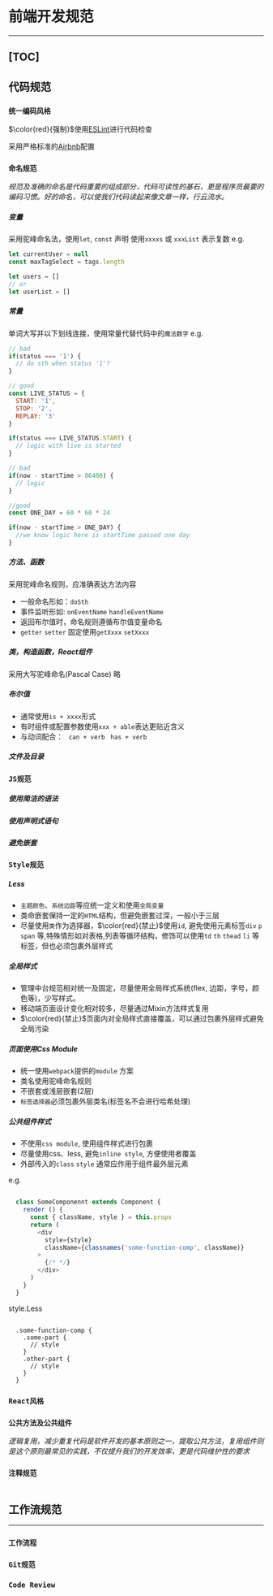 # 前端开发规范
---
[TOC]
---
## 代码规范

### `统一编码风格`
$\color{red}{强制}$使用[ESLint](https://eslint.org/)进行代码检查

采用严格标准的[Airbnb](https://github.com/airbnb/javascript)配置

### `命名规范`
*规范及准确的命名是代码重要的组成部分，代码可读性的基石，更是程序员最要的编码习惯。好的命名，可以使我们代码读起来像文章一样，行云流水。*
##### 变量
采用驼峰命名法，使用`let`, `const` 声明
使用`xxxxs` 或 `xxxList` 表示复数
e.g.

```js
let currentUser = null
const maxTagSelect = tags.length

let users = []
// or
let userList = []
```
##### 常量
单词大写并以下划线连接，使用常量代替代码中的`魔法数字`
e.g.
```js
// bad
if(status === '1') {
  // do sth when status '1'?
}

// good
const LIVE_STATUS = {
  START: '1',
  STOP: '2',
  REPLAY: '3'
}

if(status === LIVE_STATUS.START) {
  // logic with live is started
}

// bad
if(now - startTime > 86400) {
  // logic
}

//good
const ONE_DAY = 60 * 60 * 24

if(now - startTime > ONE_DAY) {
  //we know logic here is startTime passed one day
}

```
##### 方法、函数
采用驼峰命名规则，应准确表达方法内容
- 一般命名形如：`doSth`
- 事件监听形如: `onEventName` `handleEventName`
- 返回布尔值时，命名规则遵循布尔值变量命名
- `getter` `setter` 固定使用`getXxxx` `setXxxx` 

##### 类，构造函数，React组件
采用大写驼峰命名(Pascal Case)
略

##### 布尔值
- 通常使用`is + xxxx`形式
- 有时组件或配置参数使用`xxx + able`表达更贴近含义
- 与动词配合： ` can + verb` ` has + verb`
##### 文件及目录


### `JS规范`

##### 使用简洁的语法
##### 使用声明式语句
##### 避免嵌套


### `Style规范 `
##### Less
- `主题颜色`、`系统边距`等应统一定义和使用`全局变量`
- 类命嵌套保持一定的`HTML`结构，但避免嵌套过深，一般小于三层
- 尽量使用`类`作为选择器，$\color{red}{禁止}$使用`id`, 避免使用元素标签`div` `p` `span` 等,特殊情形如对表格,列表等循环结构，修饰可以使用`td` `th` `thead` `li` 等标签，但也必须包裹外层样式

##### 全局样式
- 管理中台规范相对统一及固定，尽量使用全局样式系统(flex, 边距，字号，颜色等)，少写样式。
- 移动端页面设计变化相对较多，尽量通过Mixin方法样式复用
- $\color{red}{禁止}$页面内对全局样式直接覆盖，可以通过包裹外层样式避免全局污染

##### 页面使用Css Module
- 统一使用`webpack`提供的`module` 方案
- 类名使用驼峰命名规则
- 不嵌套或浅层嵌套(2层)
- `标签选择器`必须包裹外层类名(标签名不会进行哈希处理)

##### 公共组件样式
- 不使用`css module`, 使用组件样式进行包裹
- 尽量使用css、less, 避免`inline style`, 方便使用者覆盖
- 外部传入的`class` `style` 通常应作用于组件最外层元素

e.g.

```js

  class SomeComponennt extends Component {
    render () {
      const { className, style } = this.props
      return (
        <div
          style={style}
          className={classnames('some-function-comp', className)}
        >
          {/* */}
        </div>
      )
    }
  }

```
style.Less

```less

  .some-function-comp {
    .some-part {
      // style
    }
    .other-part {
      // style
    }
  }

```

### `React风格`

### `公共方法及公共组件`
*逻辑复用，减少重复代码是软件开发的基本原则之一，提取公共方法，复用组件则是这个原则最常见的实践，不仅提升我们的开发效率，更是代码维护性的要求*

### `注释规范`


```js

```

## 工作流规范
---

### `工作流程`

### `Git规范`

### `Code Review`